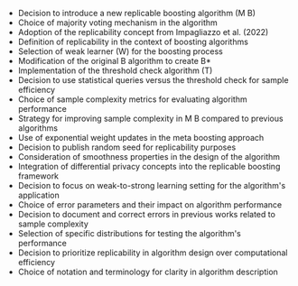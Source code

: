 - Decision to introduce a new replicable boosting algorithm (M B)
- Choice of majority voting mechanism in the algorithm
- Adoption of the replicability concept from Impagliazzo et al. (2022)
- Definition of replicability in the context of boosting algorithms
- Selection of weak learner (W) for the boosting process
- Modification of the original B algorithm to create B*
- Implementation of the threshold check algorithm (T)
- Decision to use statistical queries versus the threshold check for sample efficiency
- Choice of sample complexity metrics for evaluating algorithm performance
- Strategy for improving sample complexity in M B compared to previous algorithms
- Use of exponential weight updates in the meta boosting approach
- Decision to publish random seed for replicability purposes
- Consideration of smoothness properties in the design of the algorithm
- Integration of differential privacy concepts into the replicable boosting framework
- Decision to focus on weak-to-strong learning setting for the algorithm's application
- Choice of error parameters and their impact on algorithm performance
- Decision to document and correct errors in previous works related to sample complexity
- Selection of specific distributions for testing the algorithm's performance
- Decision to prioritize replicability in algorithm design over computational efficiency
- Choice of notation and terminology for clarity in algorithm description